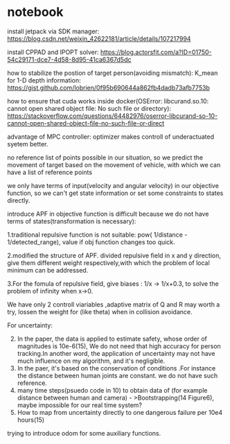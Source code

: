 # notebook

install jetpack via SDK manager: https://blog.csdn.net/weixin_42622181/article/details/107217994

install CPPAD and IPOPT solver: https://blog.actorsfit.com/a?ID=01750-54c29171-dce7-4d58-8d95-41ca6367d5dc

how to stabilize the postion of target person(avoiding mismatch):
K_mean for 1-D depth information:   https://gist.github.com/lobrien/0f95b690644a862fb4dadb73afb7753b

how to ensure that cuda works inside docker(OSError: libcurand.so.10: cannot open shared object file: No such file or directory): https://stackoverflow.com/questions/64482976/oserror-libcurand-so-10-cannot-open-shared-object-file-no-such-file-or-direct


advantage of MPC controller: optimizer makes controll of underactuated syetem better. 




no reference list of points possible in our situation, so we predict the movement of target based on the movement of vehicle, with which we can have a list of reference points


we only have terms of input(velocity and angular velocity) in our objective function, so we can't get state information or set some constraints to states directly.

introduce APF in objective function is difficult because we do not have terms of states(transformation is necessary):

   1.traditional repulsive function is not suitable:   pow( 1/distance - 1/detected_range), value if obj function changes too quick.
   
   2.modified the structure of APF. divided repulsive field in x and y direction, give them different weight respectively,with which the problem of local minimum can be addressed.
   
   3.For the fomula of repulsive field, give biases  :    1/x   ->    1/x+0.3,     to solve the problem of infinity when x->0.
   
   
We have only 2 controll viariables ,adaptive matrix of Q and R may worth a try, lossen the weight for (like theta) when in collision avoidance. 







For uncertainty:

 2. In the paper, the data is applied to estimate safety, whose order of magnitudes is 10e-6(15), We do not need that high accuracy for person tracking.In another word, the application of uncertainty may not have much influence on my algorithm, and it's negligible.
 3. In the paer, it's based on the conservation of conditions .For instance the distance between human joints are constant. we do not have such reference.  
 4. many time steps(psuedo code in 10) to obtain data of (for example distance between human and camera) - >Bootstrapping(14 Figure6), maybe impossible for our real time system?
 5. How to map from uncertainty directly to one dangerous failure per 10e4 hours(15)




trying to introduce odom for some auxiliary functions.
